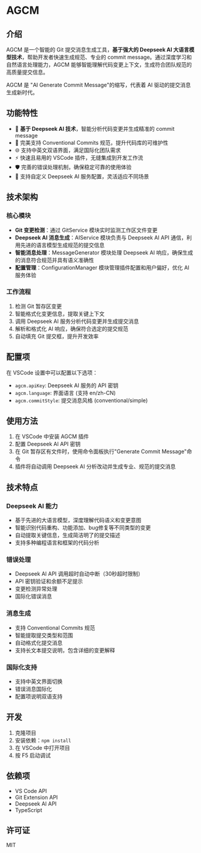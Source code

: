 # AGCM

## 介绍

AGCM 是一个智能的 Git 提交消息生成工具，**基于强大的 Deepseek AI 大语言模型技术**，帮助开发者快速生成规范、专业的 commit message。通过深度学习和自然语言处理能力，AGCM 能够智能理解代码变更上下文，生成符合团队规范的高质量提交信息。

AGCM 是 "AI Generate Commit Message"的缩写，代表着 AI 驱动的提交消息生成新时代。

## 功能特性

-   🤖 **基于 Deepseek AI 技术**，智能分析代码变更并生成精准的 commit message
-   🎯 完美支持 Conventional Commits 规范，提升代码库的可维护性
-   🌐 支持中英文双语界面，满足国际化团队需求
-   ⚡ 快速且易用的 VSCode 插件，无缝集成到开发工作流
-   🛡️ 完善的错误处理机制，确保稳定可靠的使用体验
-   🔄 支持自定义 Deepseek AI 服务配置，灵活适应不同场景

## 技术架构

### 核心模块

- **Git 变更检测**：通过 GitService 模块实时监测工作区文件变更
- **Deepseek AI 消息生成**：AIService 模块负责与 Deepseek AI API 通信，利用先进的语言模型生成规范的提交信息
- **智能消息处理**：MessageGenerator 模块处理 Deepseek AI 响应，确保生成的消息符合规范并具有语义准确性
- **配置管理**：ConfigurationManager 模块管理插件配置和用户偏好，优化 AI 服务体验

### 工作流程

1. 检测 Git 暂存区变更
2. 智能格式化变更信息，提取关键上下文
3. 调用 Deepseek AI 服务分析代码变更并生成提交消息
4. 解析和格式化 AI 响应，确保符合选定的提交规范
5. 自动填充 Git 提交框，提升开发效率

## 配置项

在 VSCode 设置中可以配置以下选项：

-   `agcm.apiKey`: Deepseek AI 服务的 API 密钥
-   `agcm.language`: 界面语言 (支持 en/zh-CN)
-   `agcm.commitStyle`: 提交消息风格 (conventional/simple)

## 使用方法

1. 在 VSCode 中安装 AGCM 插件
2. 配置 Deepseek AI API 密钥
3. 在 Git 暂存区有文件时，使用命令面板执行"Generate Commit Message"命令
4. 插件将自动调用 Deepseek AI 分析改动并生成专业、规范的提交消息

## 技术特点

### Deepseek AI 能力

- 基于先进的大语言模型，深度理解代码语义和变更意图
- 智能识别代码重构、功能添加、bug修复等不同类型的变更
- 自动提取关键信息，生成简洁明了的提交描述
- 支持多种编程语言和框架的代码分析

### 错误处理

- Deepseek AI API 调用超时自动中断（30秒超时限制）
- API 密钥验证和余额不足提示
- 变更检测异常处理
- 国际化错误消息

### 消息生成

- 支持 Conventional Commits 规范
- 智能提取提交类型和范围
- 自动格式化提交消息
- 支持长文本提交说明，包含详细的变更解释

### 国际化支持

- 支持中英文界面切换
- 错误消息国际化
- 配置项说明双语支持

## 开发

1. 克隆项目
2. 安装依赖：`npm install`
3. 在 VSCode 中打开项目
4. 按 F5 启动调试

## 依赖项

- VS Code API
- Git Extension API
- Deepseek AI API
- TypeScript

## 许可证

MIT
